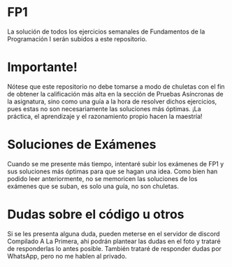# FP1
La solución de todos los ejercicios semanales de Fundamentos de la Programación I serán subidos a este repositorio.
# Importante!
Nótese que este repositorio no debe tomarse a modo de chuletas con el fin de obtener la calificación más alta en la sección de Pruebas Asíncronas de la asignatura, sino como una guía a la hora de resolver dichos ejercicios, pues estas no son necesariamente las soluciones más óptimas. ¡La práctica, el aprendizaje y el razonamiento propio hacen la maestría!
# Soluciones de Exámenes
Cuando se me presente más tiempo, intentaré subir los exámenes de FP1 y sus soluciones más óptimas para que se hagan una idea. Como bien han podido leer anteriormente, no se memoricen las soluciones de los exámenes que se suban, es solo una guía, no son chuletas.

# Dudas sobre el código u otros
Si se les presenta alguna duda, pueden meterse en el servidor de discord Compilado A La Primera, ahi podrán plantear las dudas en el foto y trataré de responderlas lo antes posible. También trataré de responder dudas por WhatsApp, pero no me hablen al privado.
